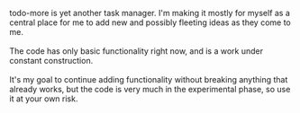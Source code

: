 <h>todo-more is yet another task manager.</h>
I'm making it mostly for myself as a central place for me to add new and possibly fleeting ideas as they come to me.
<br><br>
The code has only basic functionality right now, and is a work under constant construction.
<br><br>
It's my goal to continue adding functionality without breaking anything that already works, but the code is very much in the experimental phase, so use it at your own risk. 


